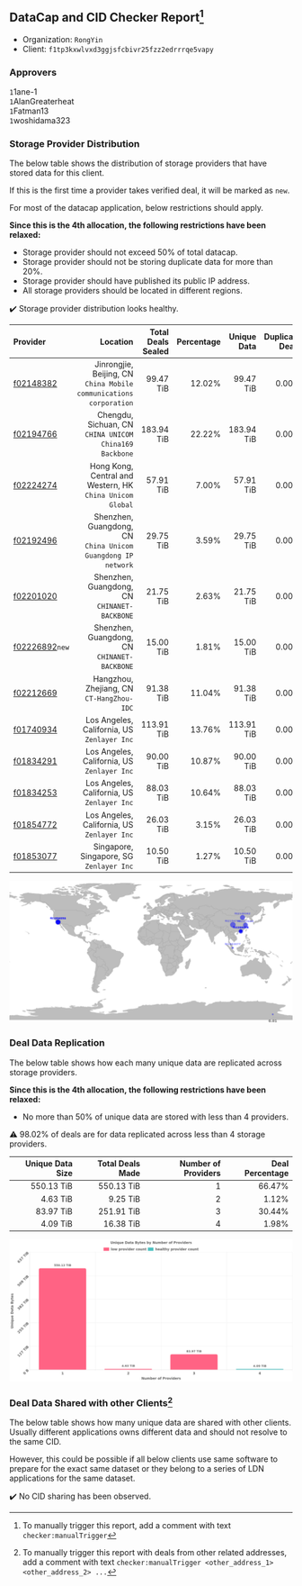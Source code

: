 ## DataCap and CID Checker Report[^1]
 - Organization: `RongYin`
 - Client: `f1tp3kxwlvxd3ggjsfcbivr25fzz2edrrrqe5vapy`
### Approvers
`1`1ane-1<br/>`1`AlanGreaterheat<br/>`1`Fatman13<br/>`1`woshidama323

### Storage Provider Distribution
The below table shows the distribution of storage providers that have stored data for this client.

If this is the first time a provider takes verified deal, it will be marked as `new`.

For most of the datacap application, below restrictions should apply.

**Since this is the 4th allocation, the following restrictions have been relaxed:**
 - Storage provider should not exceed 50% of total datacap.
 - Storage provider should not be storing duplicate data for more than 20%.
 - Storage provider should have published its public IP address.
 - All storage providers should be located in different regions.

✔️ Storage provider distribution looks healthy.

| Provider                                                    |                                                              Location | Total Deals Sealed | Percentage | Unique Data | Duplicate Deals |
| :---------------------------------------------------------- | --------------------------------------------------------------------: | -----------------: | ---------: | ----------: | --------------: |
| [f02148382](https://filfox.info/en/address/f02148382)       | Jinrongjie, Beijing, CN<br/>`China Mobile communications corporation` |          99.47 TiB |     12.02% |   99.47 TiB |           0.00% |
| [f02194766](https://filfox.info/en/address/f02194766)       |             Chengdu, Sichuan, CN<br/>`CHINA UNICOM China169 Backbone` |         183.94 TiB |     22.22% |  183.94 TiB |           0.00% |
| [f02224274](https://filfox.info/en/address/f02224274)       |          Hong Kong, Central and Western, HK<br/>`China Unicom Global` |          57.91 TiB |      7.00% |   57.91 TiB |           0.00% |
| [f02192496](https://filfox.info/en/address/f02192496)       |       Shenzhen, Guangdong, CN<br/>`China Unicom Guangdong IP network` |          29.75 TiB |      3.59% |   29.75 TiB |           0.00% |
| [f02201020](https://filfox.info/en/address/f02201020)       |                       Shenzhen, Guangdong, CN<br/>`CHINANET-BACKBONE` |          21.75 TiB |      2.63% |   21.75 TiB |           0.00% |
| [f02226892](https://filfox.info/en/address/f02226892)`new`  |                       Shenzhen, Guangdong, CN<br/>`CHINANET-BACKBONE` |          15.00 TiB |      1.81% |   15.00 TiB |           0.00% |
| [f02212669](https://filfox.info/en/address/f02212669)       |                          Hangzhou, Zhejiang, CN<br/>`CT-HangZhou-IDC` |          91.38 TiB |     11.04% |   91.38 TiB |           0.00% |
| [f01740934](https://filfox.info/en/address/f01740934)       |                        Los Angeles, California, US<br/>`Zenlayer Inc` |         113.91 TiB |     13.76% |  113.91 TiB |           0.00% |
| [f01834291](https://filfox.info/en/address/f01834291)       |                        Los Angeles, California, US<br/>`Zenlayer Inc` |          90.00 TiB |     10.87% |   90.00 TiB |           0.00% |
| [f01834253](https://filfox.info/en/address/f01834253)       |                        Los Angeles, California, US<br/>`Zenlayer Inc` |          88.03 TiB |     10.64% |   88.03 TiB |           0.00% |
| [f01854772](https://filfox.info/en/address/f01854772)       |                        Los Angeles, California, US<br/>`Zenlayer Inc` |          26.03 TiB |      3.15% |   26.03 TiB |           0.00% |
| [f01853077](https://filfox.info/en/address/f01853077)       |                           Singapore, Singapore, SG<br/>`Zenlayer Inc` |          10.50 TiB |      1.27% |   10.50 TiB |           0.00% |

<img src="https://raw.githubusercontent.com/data-preservation-programs/filplus-checker-assets/main/filecoin-project/filecoin-plus-large-datasets/issues/2050/1688697531456.png"/>

### Deal Data Replication
The below table shows how each many unique data are replicated across storage providers.


**Since this is the 4th allocation, the following restrictions have been relaxed:**
- No more than 50% of unique data are stored with less than 4 providers.

⚠️ 98.02% of deals are for data replicated across less than 4 storage providers.

| Unique Data Size | Total Deals Made | Number of Providers | Deal Percentage |
| ---------------: | ---------------: | ------------------: | --------------: |
|       550.13 TiB |       550.13 TiB |                   1 |          66.47% |
|         4.63 TiB |         9.25 TiB |                   2 |           1.12% |
|        83.97 TiB |       251.91 TiB |                   3 |          30.44% |
|         4.09 TiB |        16.38 TiB |                   4 |           1.98% |

<img src="https://raw.githubusercontent.com/data-preservation-programs/filplus-checker-assets/main/filecoin-project/filecoin-plus-large-datasets/issues/2050/1688697532143.png"/>

### Deal Data Shared with other Clients[^3]
The below table shows how many unique data are shared with other clients.
Usually different applications owns different data and should not resolve to the same CID.

However, this could be possible if all below clients use same software to prepare for the exact same dataset or they belong to a series of LDN applications for the same dataset.

✔️ No CID sharing has been observed.

[^1]: To manually trigger this report, add a comment with text `checker:manualTrigger`

[^2]: Deals from those addresses are combined into this report as they are specified with `checker:manualTrigger`

[^3]: To manually trigger this report with deals from other related addresses, add a comment with text `checker:manualTrigger <other_address_1> <other_address_2> ...`
